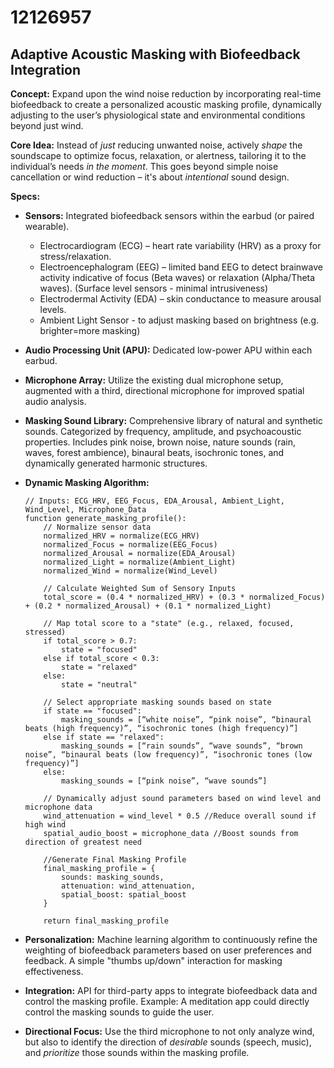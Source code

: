 # 12126957

## Adaptive Acoustic Masking with Biofeedback Integration

**Concept:** Expand upon the wind noise reduction by incorporating real-time biofeedback to create a personalized acoustic masking profile, dynamically adjusting to the user’s physiological state and environmental conditions beyond just wind. 

**Core Idea:**  Instead of *just* reducing unwanted noise, actively *shape* the soundscape to optimize focus, relaxation, or alertness, tailoring it to the individual’s needs *in the moment*. This goes beyond simple noise cancellation or wind reduction – it's about *intentional* sound design.

**Specs:**

*   **Sensors:** Integrated biofeedback sensors within the earbud (or paired wearable).
    *   Electrocardiogram (ECG) – heart rate variability (HRV) as a proxy for stress/relaxation.
    *   Electroencephalogram (EEG) – limited band EEG to detect brainwave activity indicative of focus (Beta waves) or relaxation (Alpha/Theta waves).  (Surface level sensors - minimal intrusiveness)
    *   Electrodermal Activity (EDA) – skin conductance to measure arousal levels.
    *   Ambient Light Sensor - to adjust masking based on brightness (e.g. brighter=more masking)
*   **Audio Processing Unit (APU):** Dedicated low-power APU within each earbud.
*   **Microphone Array:** Utilize the existing dual microphone setup, augmented with a third, directional microphone for improved spatial audio analysis.
*   **Masking Sound Library:** Comprehensive library of natural and synthetic sounds. Categorized by frequency, amplitude, and psychoacoustic properties. Includes pink noise, brown noise, nature sounds (rain, waves, forest ambience), binaural beats, isochronic tones, and dynamically generated harmonic structures.
*   **Dynamic Masking Algorithm:**

    ```pseudocode
    // Inputs: ECG_HRV, EEG_Focus, EDA_Arousal, Ambient_Light, Wind_Level, Microphone_Data
    function generate_masking_profile():
        // Normalize sensor data
        normalized_HRV = normalize(ECG_HRV)
        normalized_Focus = normalize(EEG_Focus)
        normalized_Arousal = normalize(EDA_Arousal)
        normalized_Light = normalize(Ambient_Light)
        normalized_Wind = normalize(Wind_Level)
    
        // Calculate Weighted Sum of Sensory Inputs
        total_score = (0.4 * normalized_HRV) + (0.3 * normalized_Focus) + (0.2 * normalized_Arousal) + (0.1 * normalized_Light)
    
        // Map total score to a "state" (e.g., relaxed, focused, stressed)
        if total_score > 0.7:
            state = "focused"
        else if total_score < 0.3:
            state = "relaxed"
        else:
            state = "neutral"
    
        // Select appropriate masking sounds based on state
        if state == "focused":
            masking_sounds = [“white noise”, “pink noise”, “binaural beats (high frequency)”, “isochronic tones (high frequency)”]
        else if state == "relaxed":
            masking_sounds = [“rain sounds”, “wave sounds”, “brown noise”, “binaural beats (low frequency)”, “isochronic tones (low frequency)”]
        else:
            masking_sounds = [“pink noise”, “wave sounds”]
    
        // Dynamically adjust sound parameters based on wind level and microphone data
        wind_attenuation = wind_level * 0.5 //Reduce overall sound if high wind
        spatial_audio_boost = microphone_data //Boost sounds from direction of greatest need
    
        //Generate Final Masking Profile
        final_masking_profile = {
            sounds: masking_sounds,
            attenuation: wind_attenuation,
            spatial_boost: spatial_boost
        }
    
        return final_masking_profile
    ```

*   **Personalization:** Machine learning algorithm to continuously refine the weighting of biofeedback parameters based on user preferences and feedback.  A simple "thumbs up/down" interaction for masking effectiveness.
*   **Integration:** API for third-party apps to integrate biofeedback data and control the masking profile.  Example: A meditation app could directly control the masking sounds to guide the user.
* **Directional Focus:** Use the third microphone to not only analyze wind, but also to identify the direction of *desirable* sounds (speech, music), and *prioritize* those sounds within the masking profile.